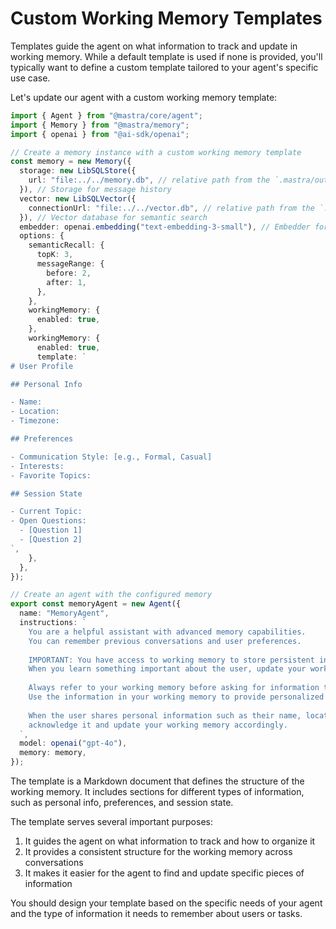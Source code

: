 # Custom Working Memory Templates

Templates guide the agent on what information to track and update in working memory. While a default template is used if none is provided, you'll typically want to define a custom template tailored to your agent's specific use case.

Let's update our agent with a custom working memory template:

```typescript
import { Agent } from "@mastra/core/agent";
import { Memory } from "@mastra/memory";
import { openai } from "@ai-sdk/openai";

// Create a memory instance with a custom working memory template
const memory = new Memory({
  storage: new LibSQLStore({
    url: "file:../../memory.db", // relative path from the `.mastra/output` directory
  }), // Storage for message history
  vector: new LibSQLVector({
    connectionUrl: "file:../../vector.db", // relative path from the `.mastra/output` directory
  }), // Vector database for semantic search
  embedder: openai.embedding("text-embedding-3-small"), // Embedder for message embeddings
  options: {
    semanticRecall: {
      topK: 3,
      messageRange: {
        before: 2,
        after: 1,
      },
    },
    workingMemory: {
      enabled: true,
    },
    workingMemory: {
      enabled: true,
      template: `
# User Profile

## Personal Info

- Name:
- Location:
- Timezone:

## Preferences

- Communication Style: [e.g., Formal, Casual]
- Interests:
- Favorite Topics:

## Session State

- Current Topic:
- Open Questions:
  - [Question 1]
  - [Question 2]
`,
    },
  },
});

// Create an agent with the configured memory
export const memoryAgent = new Agent({
  name: "MemoryAgent",
  instructions: `
    You are a helpful assistant with advanced memory capabilities.
    You can remember previous conversations and user preferences.
    
    IMPORTANT: You have access to working memory to store persistent information about the user.
    When you learn something important about the user, update your working memory according to the template.
    
    Always refer to your working memory before asking for information the user has already provided.
    Use the information in your working memory to provide personalized responses.
    
    When the user shares personal information such as their name, location, or preferences,
    acknowledge it and update your working memory accordingly.
  `,
  model: openai("gpt-4o"),
  memory: memory,
});
```

The template is a Markdown document that defines the structure of the working memory. It includes sections for different types of information, such as personal info, preferences, and session state.

The template serves several important purposes:

1. It guides the agent on what information to track and how to organize it
2. It provides a consistent structure for the working memory across conversations
3. It makes it easier for the agent to find and update specific pieces of information

You should design your template based on the specific needs of your agent and the type of information it needs to remember about users or tasks.
